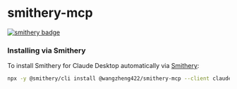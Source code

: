 # smithery-mcp

[![smithery badge](https://smithery.ai/badge/@wangzheng422/smithery-mcp)](https://smithery.ai/server/@wangzheng422/smithery-mcp)

### Installing via Smithery

To install Smithery for Claude Desktop automatically via [Smithery](https://smithery.ai/server/@wangzheng422/smithery-mcp):

```bash
npx -y @smithery/cli install @wangzheng422/smithery-mcp --client claude
```
